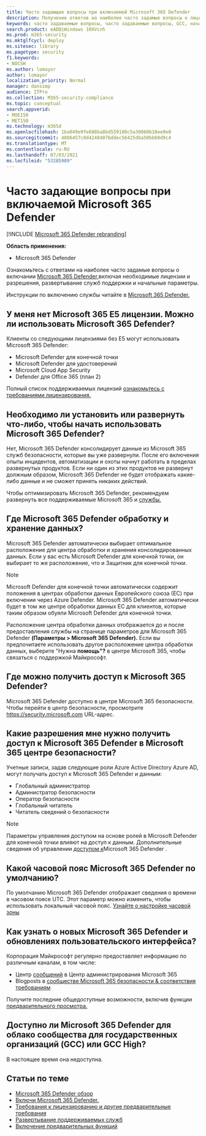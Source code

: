 ```yaml
---
title: Часто задающие вопросы при включаемой Microsoft 365 Defender
description: Получение ответов на наиболее часто задамые вопросы о лицензировании, разрешениях, начальных параметрах и других продуктах и службах, связанных с включением Microsoft 365 Defender
keywords: часто задаваемые вопросы, часто задаваемые вопросы, GCC, начало работы, включить Microsoft 365 Defender, Microsoft 365 Defender, M365, безопасность, расположение данных, необходимые разрешения, право на лицензию, страницу параметров
search.product: eADQiWindows 10XVcnh
ms.prod: m365-security
ms.mktglfcycl: deploy
ms.sitesec: library
ms.pagetype: security
f1.keywords:
- NOCSH
ms.author: lomayor
author: lomayor
localization_priority: Normal
manager: dansimp
audience: ITPro
ms.collection: M365-security-compliance
ms.topic: conceptual
search.appverid:
- MOE150
- MET150
ms.technology: m365d
ms.openlocfilehash: 1ba049e9fe608ba8bd559180c5a30060b10ee9e0
ms.sourcegitcommit: 4886457c0d4248407bddec56425dba50bb60d9c4
ms.translationtype: MT
ms.contentlocale: ru-RU
ms.lasthandoff: 07/03/2021
ms.locfileid: "53285989"
---
```

# <a name="frequently-asked-questions-when-turning-on-microsoft-365-defender"></a>Часто задающие вопросы при включаемой Microsoft 365 Defender

[!INCLUDE [Microsoft 365 Defender rebranding](../includes/microsoft-defender.md)]


**Область применения:**
- Microsoft 365 Defender

Ознакомьтесь с ответами на наиболее часто задамые вопросы о включании [Microsoft 365 Defender,](microsoft-365-defender.md)включая необходимые лицензии и разрешения, развертывание служб поддержки и начальные параметры.

Инструкции по включению службы читайте в [Microsoft 365 Defender.](m365d-enable.md)

## <a name="i-dont-have-a-microsoft-365-e5-license-can-i-still-use-microsoft-365-defender"></a>У меня нет Microsoft 365 E5 лицензии. Можно ли использовать Microsoft 365 Defender?

Клиенты со следующими лицензиями без E5 могут использовать Microsoft 365 Defender:

- Microsoft Defender для конечной точки
- Microsoft Defender для удостоверений
- Microsoft Cloud App Security
- Defender для Office 365 (план 2)

Полный список поддерживаемых лицензий [ознакомьтесь с требованиями лицензирования.](prerequisites.md#licensing-requirements)

## <a name="do-i-need-to-install-or-deploy-anything-to-start-using-microsoft-365-defender"></a>Необходимо ли установить или развернуть что-либо, чтобы начать использовать Microsoft 365 Defender?

Нет, Microsoft 365 Defender консолидирует данные из Microsoft 365 служб безопасности, которые вы уже развернули. После его включения опыты инцидентов, автоматизации и охоты начнут работать в пределах развернутых продуктов. Если ни один из этих продуктов не развернут должным образом, Microsoft 365 Defender не будет отображать какие-либо данные и не сможет принять никаких действий.

Чтобы оптимизировать Microsoft 365 Defender, рекомендуем развернуть все  поддерживаемые Microsoft 365 и [службы.](deploy-supported-services.md)

## <a name="where-does-microsoft-365-defender-process-and-store-my-data"></a>Где Microsoft 365 Defender обработку и хранение данных?

Microsoft 365 Defender автоматически выбирает оптимальное расположение для центра обработки и хранения консолидированных данных. Если у вас есть Microsoft Defender для конечной точки, он выбирает то же расположение, что и Защитник для конечной точки.

>[!NOTE]
>Microsoft Defender для конечной точки автоматически содержит положения в центрах обработки данных Европейского союза (ЕС) при включении через Azure Defender. Microsoft 365 Defender автоматически будет в том же центре обработки данных ЕС для клиентов, которые таким образом обуяли Microsoft Defender для конечной точки.

Расположение центра обработки данных отображается до и после предоставления службы на странице параметров для Microsoft 365 Defender **(Параметры > Microsoft 365 Defender).** Если вы предпочитаете использовать другое расположение центра обработки данных, выберите "Нужна **помощь"?** в центре Microsoft 365, чтобы связаться с поддержкой Майкрософт.

## <a name="where-can-i-access-microsoft-365-defender"></a>Где можно получить доступ к Microsoft 365 Defender?

Microsoft 365 Defender доступно в центре Microsoft 365 безопасности. Чтобы перейти в центр безопасности, просмотрите <https://security.microsoft.com> URL-адрес.

## <a name="what-permissions-do-i-need-to-access-microsoft-365-defender-in-microsoft-365-security-center"></a>Какие разрешения мне нужно получить доступ к Microsoft 365 Defender в Microsoft 365 центре безопасности?

Учетные записи, задав следующие роли Azure Active Directory Azure AD, могут получать доступ к Microsoft 365 Defender и данным:

- Глобальный администратор
- Администратор безопасности
- Оператор безопасности
- Глобальный читатель
- Читатель сведений о безопасности

> [!NOTE]
> Параметры управления доступом на основе ролей в Microsoft Defender для конечной точки влияют на доступ к данным. Дополнительные сведения об управлении [доступом к](m365d-permissions.md)Microsoft 365 Defender .

## <a name="what-time-zone-does-microsoft-365-defender-default-to"></a>Какой часовой пояс Microsoft 365 Defender по умолчанию?

По умолчанию Microsoft 365 Defender отображает сведения о времени в часовом поясе UTC. Этот параметр можно изменить, чтобы использовать локальный часовой пояс. [Узнайте о настройке часовой зоны](m365d-time-zone.md)

## <a name="how-can-i-learn-about-new-microsoft-365-defender-feature-and-ui-updates"></a>Как узнать о новых Microsoft 365 Defender и обновлениях пользовательского интерфейса?

Корпорация Майкрософт регулярно предоставляет информацию по различным каналам, в том числе:

- Центр [сообщений](../../admin/manage/message-center.md) в Центр администрирования Microsoft 365
- Blogposts в [сообществе Microsoft 365 безопасности & соответствия требованиям](https://techcommunity.microsoft.com/t5/security-privacy-and-compliance/bg-p/securityprivacycompliance)

Получите последние общедоступные возможности, включив функции [предварительного просмотра.](preview.md)

## <a name="is-microsoft-365-defender-available-for-us-government-community-cloud-gcc-or-gcc-high"></a>Доступно ли Microsoft 365 Defender для облако сообщества для государственных организаций (GCC) или GCC High?

В настоящее время она недоступна.

## <a name="related-topics"></a>Статьи по теме

- [Microsoft 365 Defender обзор](microsoft-365-defender.md)
- [Включи Microsoft 365 Defender.](m365d-enable.md)
- [Требования к лицензированию и другие предварительные требования](prerequisites.md)
- [Развертывание поддерживаемых служб](deploy-supported-services.md)
- [Включение предварительных функций](preview.md)
